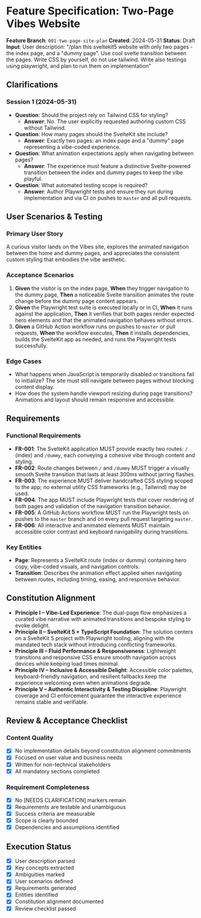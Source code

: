 # Feature Specification: Two-Page Vibes Website

**Feature Branch**: `001-two-page-site-plan`
**Created**: 2024-05-31
**Status**: Draft
**Input**: User description: "/plan this sveltekit5 website with only two pages - the index page, and a \"dummy page\". Use cool svelte transition between the pages. Write CSS by yourself, do not use tailwind. Write also testings using playwright, and plan to run them on implementation"

## Clarifications

### Session 1 (2024-05-31)
- **Question**: Should the project rely on Tailwind CSS for styling?
  - **Answer**: No. The user explicitly requested authoring custom CSS without Tailwind.
- **Question**: How many pages should the SvelteKit site include?
  - **Answer**: Exactly two pages: an index page and a "dummy" page representing a vibe-coded experience.
- **Question**: What animation expectations apply when navigating between pages?
  - **Answer**: The experience must feature a distinctive Svelte-powered transition between the index and dummy pages to keep the vibe playful.
- **Question**: What automated testing scope is required?
  - **Answer**: Author Playwright tests and ensure they run during implementation and via CI on pushes to `master` and all pull requests.

## User Scenarios & Testing

### Primary User Story
A curious visitor lands on the Vibes site, explores the animated navigation between the home and dummy pages, and appreciates the consistent custom styling that embodies the vibe aesthetic.

### Acceptance Scenarios
1. **Given** the visitor is on the index page, **When** they trigger navigation to the dummy page, **Then** a noticeable Svelte transition animates the route change before the dummy page content appears.
2. **Given** the Playwright test suite is executed locally or in CI, **When** it runs against the application, **Then** it verifies that both pages render expected hero elements and that the animated navigation behaves without errors.
3. **Given** a GitHub Action workflow runs on pushes to `master` or pull requests, **When** the workflow executes, **Then** it installs dependencies, builds the SvelteKit app as needed, and runs the Playwright tests successfully.

### Edge Cases
- What happens when JavaScript is temporarily disabled or transitions fail to initialize? The site must still navigate between pages without blocking content display.
- How does the system handle viewport resizing during page transitions? Animations and layout should remain responsive and accessible.

## Requirements

### Functional Requirements
- **FR-001**: The SvelteKit application MUST provide exactly two routes: `/` (index) and `/dummy`, each conveying a cohesive vibe through content and styling.
- **FR-002**: Route changes between `/` and `/dummy` MUST trigger a visually smooth Svelte transition that lasts at least 300ms without jarring flashes.
- **FR-003**: The experience MUST deliver handcrafted CSS styling scoped to the app; no external utility CSS frameworks (e.g., Tailwind) may be used.
- **FR-004**: The app MUST include Playwright tests that cover rendering of both pages and validation of the navigation transition behavior.
- **FR-005**: A GitHub Actions workflow MUST run the Playwright tests on pushes to the `master` branch and on every pull request targeting `master`.
- **FR-006**: All interactive and animated elements MUST maintain accessible color contrast and keyboard navigability during transitions.

### Key Entities
- **Page**: Represents a SvelteKit route (index or dummy) containing hero copy, vibe-coded visuals, and navigation controls.
- **Transition**: Describes the animation effect applied when navigating between routes, including timing, easing, and responsive behavior.

## Constitution Alignment
- **Principle I – Vibe-Led Experience**: The dual-page flow emphasizes a curated vibe narrative with animated transitions and bespoke styling to evoke delight.
- **Principle II – SvelteKit 5 + TypeScript Foundation**: The solution centers on a SvelteKit 5 project with Playwright tooling, aligning with the mandated tech stack without introducing conflicting frameworks.
- **Principle III – Fluid Performance & Responsiveness**: Lightweight transitions and responsive CSS ensure smooth navigation across devices while keeping load times minimal.
- **Principle IV – Inclusive & Accessible Delight**: Accessible color palettes, keyboard-friendly navigation, and resilient fallbacks keep the experience welcoming even when animations degrade.
- **Principle V – Authentic Interactivity & Testing Discipline**: Playwright coverage and CI enforcement guarantee the interactive experience remains stable and verifiable.

## Review & Acceptance Checklist

### Content Quality
- [x] No implementation details beyond constitution alignment commitments
- [x] Focused on user value and business needs
- [x] Written for non-technical stakeholders
- [x] All mandatory sections completed

### Requirement Completeness
- [x] No [NEEDS CLARIFICATION] markers remain
- [x] Requirements are testable and unambiguous
- [x] Success criteria are measurable
- [x] Scope is clearly bounded
- [x] Dependencies and assumptions identified

## Execution Status
- [x] User description parsed
- [x] Key concepts extracted
- [x] Ambiguities marked
- [x] User scenarios defined
- [x] Requirements generated
- [x] Entities identified
- [x] Constitution alignment documented
- [x] Review checklist passed
